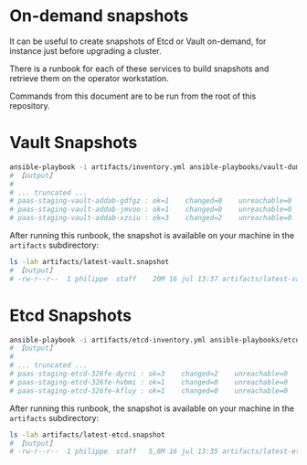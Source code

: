 # On-demand snapshots

It can be useful to create snapshots of Etcd or Vault on-demand, for instance
just before upgrading a cluster.

There is a runbook for each of these services to build snapshots and retrieve them
on the operator workstation.

Commands from this document are to be run from the root of this repository.

# Vault Snapshots

```bash
ansible-playbook -i artifacts/inventory.yml ansible-playbooks/vault-dump-snapshot.yaml
# 【output】
# 
# ... truncated ...
# paas-staging-vault-addab-gdfgz : ok=1    changed=0    unreachable=0    failed=0    skipped=0    rescued=0    ignored=0   
# paas-staging-vault-addab-jmvoo : ok=1    changed=0    unreachable=0    failed=0    skipped=0    rescued=0    ignored=0   
# paas-staging-vault-addab-xzsiu : ok=3    changed=2    unreachable=0    failed=0    skipped=0    rescued=0    ignored=0   
```

After running this runbook, the snapshot is available on your machine in the `artifacts` subdirectory:

```bash
ls -lah artifacts/latest-vault.snapshot
# 【output】
# -rw-r--r--  1 philippe  staff    20M 16 jul 13:37 artifacts/latest-vault.snapshot
```


# Etcd Snapshots

```bash
ansible-playbook -i artifacts/etcd-inventory.yml ansible-playbooks/etcd-dump-snapshot.yaml
# 【output】
#
# ... truncated ...
# paas-staging-etcd-326fe-dyrni : ok=3    changed=2    unreachable=0    failed=0    skipped=0    rescued=0    ignored=0   
# paas-staging-etcd-326fe-hvbmi : ok=1    changed=0    unreachable=0    failed=0    skipped=0    rescued=0    ignored=0   
# paas-staging-etcd-326fe-kfluy : ok=1    changed=0    unreachable=0    failed=0    skipped=0    rescued=0    ignored=0   
```

After running this runbook, the snapshot is available on your machine in the `artifacts` subdirectory:

```bash
ls -lah artifacts/latest-etcd.snapshot
# 【output】
# -rw-r--r--  1 philippe  staff   5,8M 16 jul 13:35 artifacts/latest-etcd.snapshot
```